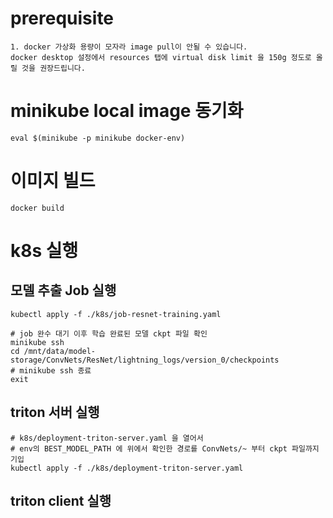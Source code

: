 # prerequisite
```
1. docker 가상화 용량이 모자라 image pull이 안될 수 있습니다.
docker desktop 설정에서 resources 탭에 virtual disk limit 을 150g 정도로 올릴 것을 권장드립니다.
```

# minikube local image 동기화
```
eval $(minikube -p minikube docker-env)
```

# 이미지 빌드
```
docker build
```

# k8s 실행
## 모델 추출 Job 실행
```
kubectl apply -f ./k8s/job-resnet-training.yaml

# job 완수 대기 이후 학습 완료된 모델 ckpt 파일 확인
minikube ssh
cd /mnt/data/model-storage/ConvNets/ResNet/lightning_logs/version_0/checkpoints
# minikube ssh 종료
exit
```

## triton 서버 실행
```
# k8s/deployment-triton-server.yaml 을 열어서 
# env의 BEST_MODEL_PATH 에 위에서 확인한 경로를 ConvNets/~ 부터 ckpt 파일까지 기입
kubectl apply -f ./k8s/deployment-triton-server.yaml
```

## triton client 실행
```

```